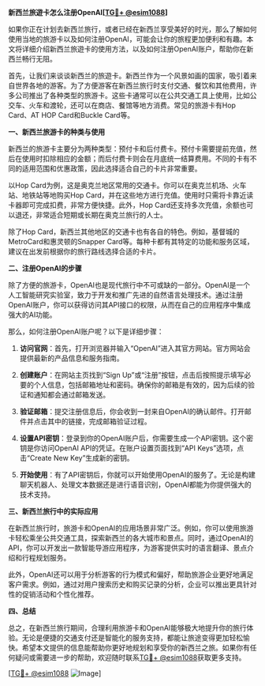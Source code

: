 **新西兰旅遊卡怎么注册OpenAI[[TG💪+ @esim1088](https://t.me/s/esim1088)]**

如果你正在计划去新西兰旅行，或者已经在新西兰享受美好的时光，那么了解如何使用当地的旅游卡以及如何注册OpenAI，可能会让你的旅程更加便利和有趣。本文将详细介绍新西兰旅遊卡的使用方法，以及如何注册OpenAI账户，帮助你在新西兰畅行无阻。

首先，让我们来谈谈新西兰的旅遊卡。新西兰作为一个风景如画的国家，吸引着来自世界各地的游客。为了方便游客在新西兰旅行时支付交通、餐饮和其他费用，许多公司推出了各种类型的旅游卡。这些卡通常可以在公共交通工具上使用，比如公交车、火车和渡轮，还可以在商店、餐馆等地方消费。常见的旅游卡有Hop Card、AT HOP Card和Buckle Card等。

**一、新西兰旅游卡的种类与使用**

新西兰的旅游卡主要分为两种类型：预付卡和后付费卡。预付卡需要提前充值，然后在使用时扣除相应的金额；而后付费卡则会在月底统一结算费用。不同的卡有不同的适用范围和优惠政策，因此选择适合自己的卡片非常重要。

以Hop Card为例，这是奥克兰地区常用的交通卡。你可以在奥克兰机场、火车站、地铁站等地购买Hop Card，并在这些地方进行充值。使用时只需将卡靠近读卡器即可完成扣费，非常方便快捷。此外，Hop Card还支持多次充值，余额也可以退还，非常适合短期或长期在奥克兰旅行的人士。

除了Hop Card，新西兰其他地区的交通卡也有各自的特色。例如，基督城的MetroCard和惠灵顿的Snapper Card等。每种卡都有其特定的功能和服务区域，建议在出发前根据你的旅行路线选择合适的卡片。

**二、注册OpenAI的步骤**

除了方便的旅游卡，OpenAI也是现代旅行中不可或缺的一部分。OpenAI是一个人工智能研究实验室，致力于开发和推广先进的自然语言处理技术。通过注册OpenAI账户，你可以获得访问其API接口的权限，从而在自己的应用程序中集成强大的AI功能。

那么，如何注册OpenAI账户呢？以下是详细步骤：

1. **访问官网**：首先，打开浏览器并输入“OpenAI”进入其官方网站。官方网站会提供最新的产品信息和服务指南。

2. **创建账户**：在网站主页找到“Sign Up”或“注册”按钮，点击后按照提示填写必要的个人信息，包括邮箱地址和密码。确保你的邮箱是有效的，因为后续的验证和通知都会通过邮箱发送。

3. **验证邮箱**：提交注册信息后，你会收到一封来自OpenAI的确认邮件。打开邮件并点击其中的链接，完成邮箱验证过程。

4. **设置API密钥**：登录到你的OpenAI账户后，你需要生成一个API密钥。这个密钥是你访问OpenAI API的凭证。在账户设置页面找到“API Keys”选项，点击“Create New Key”生成新的密钥。

5. **开始使用**：有了API密钥后，你就可以开始使用OpenAI的服务了。无论是构建聊天机器人、处理文本数据还是进行语音识别，OpenAI都能为你提供强大的技术支持。

**三、新西兰旅行中的实际应用**

在新西兰旅行时，旅游卡和OpenAI的应用场景非常广泛。例如，你可以使用旅游卡轻松乘坐公共交通工具，探索新西兰的各大城市和景点。同时，通过OpenAI的API，你可以开发出一款智能导游应用程序，为游客提供实时的语言翻译、景点介绍和行程规划服务。

此外，OpenAI还可以用于分析游客的行为模式和偏好，帮助旅游企业更好地满足客户需求。例如，通过对用户搜索历史和购买记录的分析，企业可以推出更具针对性的促销活动和个性化推荐。

**四、总结**

总之，在新西兰旅行期间，合理利用旅游卡和OpenAI能够极大地提升你的旅行体验。无论是便捷的交通支付还是智能化的服务支持，都能让旅途变得更加轻松愉快。希望本文提供的信息能帮助你更好地规划和享受你的新西兰之旅。如果你有任何疑问或需要进一步的帮助，欢迎随时联系[TG💪+ @esim1088](https://t.me/s/esim1088)获取更多支持。

[[TG💪+ @esim1088](https://t.me/s/esim1088) ![Image](https://i.postimg.cc/4NQfJmqS/Snipaste-2025-05-13-00-14-12.png)]